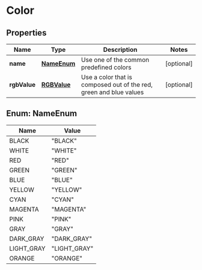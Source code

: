 
# Color

## Properties
Name | Type | Description | Notes
------------ | ------------- | ------------- | -------------
**name** | [**NameEnum**](#NameEnum) | Use one of the common predefined colors |  [optional]
**rgbValue** | [**RGBValue**](RGBValue.md) | Use a color that is composed out of the red, green and blue values |  [optional]


<a name="NameEnum"></a>
## Enum: NameEnum
Name | Value
---- | -----
BLACK | &quot;BLACK&quot;
WHITE | &quot;WHITE&quot;
RED | &quot;RED&quot;
GREEN | &quot;GREEN&quot;
BLUE | &quot;BLUE&quot;
YELLOW | &quot;YELLOW&quot;
CYAN | &quot;CYAN&quot;
MAGENTA | &quot;MAGENTA&quot;
PINK | &quot;PINK&quot;
GRAY | &quot;GRAY&quot;
DARK_GRAY | &quot;DARK_GRAY&quot;
LIGHT_GRAY | &quot;LIGHT_GRAY&quot;
ORANGE | &quot;ORANGE&quot;



